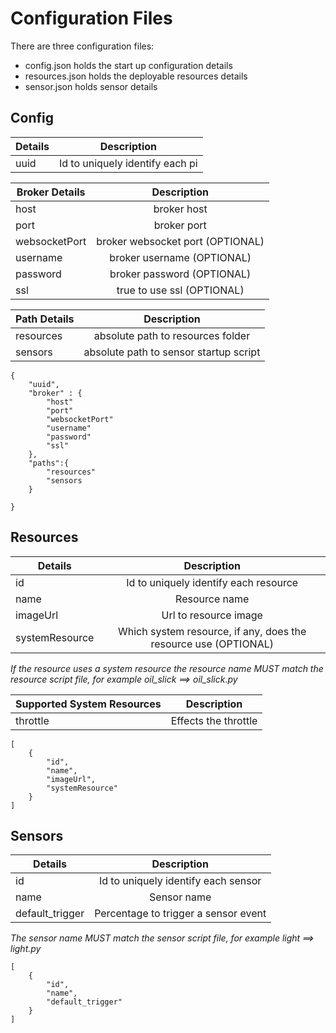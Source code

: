 # Configuration Files

There are three configuration files: 

- config.json holds the start up configuration details
- resources.json holds the deployable resources details
- sensor.json holds sensor details


## Config


| Details     | Description  |
| ----------- |:-------------:|
| uuid        | Id to uniquely identify each pi |


| Broker Details     | Description  |
| ----------- |:-------------:|
| host        | broker host |
| port        | broker port |
| websocketPort        | broker websocket port (OPTIONAL) |
| username    | broker username (OPTIONAL) |
| password    | broker password (OPTIONAL) |
| ssl         | true to use ssl (OPTIONAL) |

| Path Details     | Description  |
| ----------- |:-------------:|
| resources   | absolute path to resources folder |
| sensors     | absolute path to sensor startup script |


```
{
    "uuid",
    "broker" : {
        "host"
        "port"
        "websocketPort"
        "username"
        "password"
        "ssl"
    },
    "paths":{
        "resources"
        "sensors
    }

}
```

## Resources

| Details     | Description  |
| ----------- |:-------------:|
| id          | Id to uniquely identify each resource |
| name        | Resource name |
| imageUrl    | Url to resource image |
| systemResource | Which system resource, if any, does the resource use (OPTIONAL)|


*If the resource uses a system resource the resource name MUST match the resource script file, for example oil_slick ==> oil_slick.py*  


| Supported System Resources     | Description  |
| ----------- |:-------------:|
| throttle         | Effects the throttle |


```
[
    {
        "id",
        "name",
        "imageUrl",
        "systemResource"
    }
]
```

## Sensors
| Details     | Description  |
| ----------- |:-------------:|
| id          | Id to uniquely identify each sensor |
| name        | Sensor name |
| default_trigger    | Percentage to trigger a sensor event|


*The sensor name MUST match the sensor script file, for example light ==> light.py*  

```
[
    {
        "id",
        "name",
        "default_trigger"
    }
]
```


